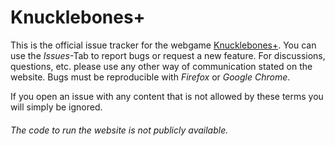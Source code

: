 # Knucklebones+
This is the official issue tracker for the webgame [Knucklebones+](https://knucklebones.plus). You can use the *Issues*-Tab to report bugs or request a new feature. For discussions, questions, etc. please use any other way of communication stated on the website. Bugs must be reproducible with *Firefox* or *Google Chrome*.

If you open an issue with any content that is not allowed by these terms you will simply be ignored.

###### The code to run the website is not publicly available.
